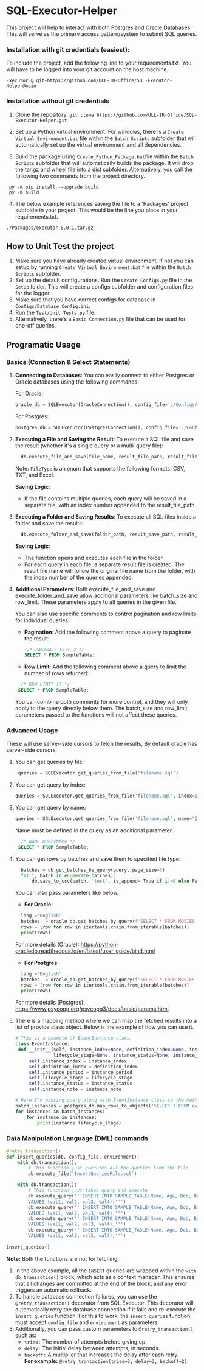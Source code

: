 # SQL-Executor-Helper
This project will help to interact with both Postgres and Oracle Databases. This will serve as the primary access pattern/system to submit SQL queries.

### Installation with git credentials (easiest):
To include the project, add the following line to your requirements.txt. You will have to be logged into your git account on the host machine.
```
Executor @ git+https://github.com/ULL-IR-Office/SQL-Executor-Helper@main
```
### Installation without git credentials
1. Clone the repository:
   ```git clone https://github.com/ULL-IR-Office/SQL-Executor-Helper.git```

2. Set up a Python virtual environment. For windows, there is a `Create Virtual Environment.bat` file within the `Batch Scripts` subfolder that will automatically set up the virtual environment and all dependencies.
3. Build the package using `Create_Python_Package.bat`file within the `Batch Scripts` subfolder that will automatically builds the package. It will drop the tar.gz and wheel file into a dist subfolder. Alternatively, you call the following two commands from the project directory.
```
 py -m pip install --upgrade build
 py -m build
```
4. The below example references saving the file to a 'Packages' project subfolderin your project. This would be the line you place in your requirements.txt.
```
./Packages/executor-0.0.1.tar.gz
```

## How to Unit Test the project
1. Make sure you have already created virtual environment, If not you can setup by running `Create Virtual Environment.bat` file within the `Batch Scripts` subfolder.
2. Set up the default configurations. Run the `Create Configs.py` file in the `Setup` folder. This will create a configs subfolder and configuration files for the logger.
3. Make sure that you have correct configs for database in `Configs/Database_Config.ini`.
4. Run the `Test/Unit Tests.py` file.
5. Alternatively, there's a `Basic Connection.py` file that can be used for one-off queries.

## Programatic Usage

### Basics (Connection & Select Statements)
1.  **Connecting to Databases**: You can easily connect to either Postgres or Oracle databases using the following commands:  
   
    For Oracle:
    
    ```python
    oracle_db = SQLExecutor(OracleConnection(), config_file='./Configs/Database_Config.ini', environment='test')
    ```
    For Postgres:
    ``` python
    postgres_db = SQLExecutor(PostgresConnection(), config_file='./Configs/Database_Config.ini', environment='test')
    ```

2.  **Executing a File and Saving the Result**: To execute a SQL file and save the result (whether it's a single query or a multi-query file):

    ```python
      db.execute_file_and_save(file_name, result_file_path, result_file_type=FileType.CSV)
      ```

    Note: `FileType` is an enum that supports the following formats: CSV, TXT, and Excel.

    **Saving Logic**:

    -   If the file contains multiple queries, each query will be saved in a separate file, with an index number appended to the result_file_path.

3.  **Executing a Folder and Saving Results**: To execute all SQL files inside a folder and save the results:

    ```python
      db.execute_folder_and_save(folder_path, result_save_path, result_file_type=FileType.CSV)
      ```

    **Saving Logic**:

    -   The function opens and executes each file in the folder.
    -   For each query in each file, a separate result file is created. The result file name will follow the original file name from the folder, with the index number of the queries appended.

4.  **Additional Parameters**: Both execute_file_and_save and execute_folder_and_save allow additional parameters like batch_size and row_limit. These parameters apply to all queries in the given file.

    You can also use specific comments to control pagination and row limits for individual queries:

    -   **Pagination**: Add the following comment above a query to paginate the result:

        ```SQL
         /* PAGINATE SIZE 2 */
        SELECT * FROM SampleTable;
         ```

    -   **Row Limit**: Add the following comment above a query to limit the number of rows returned:

       ```SQL 
         /* ROW LIMIT 10 */
        SELECT * FROM SampleTable;
      ```

    You can combine both comments for more control, and they will only apply to the query directly below them. The batch_size and row_limit parameters passed to the functions will not affect these queries.

### Advanced Usage
These will use server-side cursors to fetch the results, By default oracle has server-side cursors.

1.  You can get queries by file:
     ```python
      queries = SQLExecutor.get_queries_from_file('filename.sql')
      ```
2.  You can get query by index:
      ```python
      queries = SQLExecutor.get_queries_from_file('filename.sql', index=1)
      ```
3.  You can get query by name:
      ```python
      queries = SQLExecutor.get_queries_from_file('filename.sql', name="QueryName")
      ```

    Name must be defined in the query as an additional parameter.
       ```SQL 
         /* NAME QueryName */
        SELECT * FROM SampleTable;
      ```

4. You can get rows by batches and save them to specified file type:
      ```python
        batches = db.get_batches_by_query(query, page_size=3)
        for i, batch in enumerate(batches):
            db.save_to_csv(batch, 'test', is_append= True if i!=0 else False, include_header=True if i==0 else False)
      ```
      You can also pass parameters like below.  
      - **For Oracle:**
      ```python
        lang ='English'
        batches  = oracle_db.get_batches_by_query(f"SELECT * FROM MOVIES WHERE LANGUAGE = :lang", page_size=5, params=[lang])
        rows = [row for row in itertools.chain.from_iterable(batches)]
        print(rows)
      ```
      For more details (Oracle): https://python-oracledb.readthedocs.io/en/latest/user_guide/bind.html  
      - **For Postgres:**
      ```python
        lang ='English'
        batches  = oracle_db.get_batches_by_query(f"SELECT * FROM MOVIES WHERE LANGUAGE = %s", page_size=5, params=[lang])
        rows = [row for row in itertools.chain.from_iterable(batches)]
        print(rows)
      ```
      For more details (Postgres): https://www.psycopg.org/psycopg3/docs/basic/params.html
5. There is a mapping method where we can map the fetched results into a list of provide class object. Below is the example of how you can use it.
   ```python
   # This is a example of EventInstance class.
   class EventInstance:
    def __init__(self, instance_index=None, definition_index=None, instance_period=None, 
                 lifecycle_stage=None, instance_status=None, instance_note=None):
        self.instance_index = instance_index
        self.definition_index = definition_index
        self.instance_period = instance_period
        self.lifecycle_stage = lifecycle_stage
        self.instance_status = instance_status
        self.instance_note = instance_note

   # Here I'm passing query along with EventInstance class to the method whill will yeild batches of (list of class objects) for a given page_size.
   batch_instances = postgres_db.map_rows_to_objects('SELECT * FROM event_tracker.event_instances', EventInstance, page_size=5)
   for instances in batch_instances:
       for instance in instances:
           print(instance.lifecycle_stage)
   ```
### Data Manipulation Language (DML) commands

```python
@retry_transaction()
def insert_queries(db, config_file, environment):
    with db.transaction():
    	# This function just executes all the queries from the file.
        db.execute_file('InsertQueriesFile.sql')

    with db.transaction():
    	# This function just takes query and execute
        db.execute_query('''INSERT INTO SAMPLE_TABLE(Name, Age, Dob, Bio)
        VALUES (val1, val2, val3, val4);''')
        db.execute_query('''INSERT INTO SAMPLE_TABLE(Name, Age, Dob, Bio)
        VALUES (val1, val2, val3, val4);''')
        db.execute_query('''INSERT INTO SAMPLE_TABLE(Name, Age, Dob, Bio)
        VALUES (val1, val2, val3, val4);''')
        db.execute_query('''INSERT INTO SAMPLE_TABLE(Name, Age, Dob, Bio)
        VALUES (val1, val2, val3, val4);''')
        
insert_queries()
```
**Note:** Both the functions are not for fetching.

1. In the above example, all the `INSERT` queries are wrapped within the `with db.transaction()` block, which acts as a context manager. This ensures that all changes are committed at the end of the block, and any error triggers an automatic rollback.
2. To handle database connection failures, you can use the `@retry_transaction()` decorator from SQL Executor. This decorator will automatically retry the database connection if it fails and re-execute the `insert_queries` function. For this to work, the `insert_queries` function must accept `config_file` and `environment` as parameters.
3. Additionally, you can pass custom parameters to `@retry_transaction()`, such as:
   * `tries:` The number of attempts before giving up.
   * `delay:` The initial delay between attempts, in seconds.
   * `backoff:` A multiplier that increases the delay after each retry.  
**For example:** `@retry_transaction(tries=3, delay=3, backoff=2)`.
